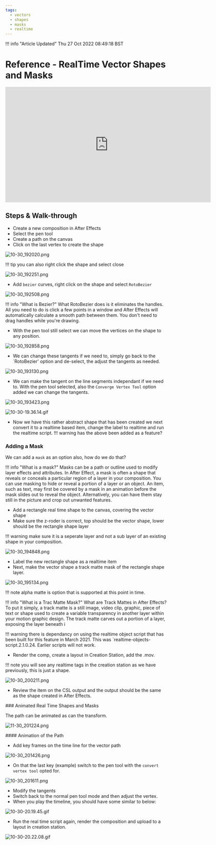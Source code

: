 ```yaml
---
tags:
  - vectors
  - shapes
  - masks
  - realtime
---
```



<!--
Title : ref_realtime_vector_shapes_masks
- Created : 2022-10-27
- Updated :
- Author : James Rivers
- Written against (version):
- Sources :
- Author Notes :
-->

!!! info "Article Updated"
    Thu 27 Oct 2022 08:49:18 BST
# Reference - RealTime Vector Shapes and Masks

<iframe src="https://player.vimeo.com/video/764456084?h=8f08809e76" width="640" height="360" frameborder="0" allow="autoplay; fullscreen; picture-in-picture" allowfullscreen></iframe>

## Steps & Walk-through

- Create a new composition in After Effects
- Select the pen tool 
- Create a path on the canvas
- Click on the last vertex to create the shape

![10-30_192020.png](attachments/2022-10-30_192020.png)

!!! tip
    you can also right click the shape and select close

![10-30_192251.png](attachments/2022-10-30_192251.png)

- Add `bezier` curves, right click on the shape and select `RotoBezier`

![10-30_192508.png](attachments/2022-10-30_192508.png)

!!! info "What is Bezier?"
    What RotoBezier does is it eliminates the handles. All you need to do is click a few points in a window and After Effects will automatically calculate a smooth path between them. You don't need to drag handles while you're drawing.

- With the pen tool still select we can move the vertices on the shape to any position.

![10-30_192858.png](attachments/2022-10-30_192858.png)

- We can change these tangents if we need to, simply go back to the `RotoBezier' option and de-select, the adjust the tangents as needed. 

![10-30_193130.png](attachments/2022-10-30_193130.png)

- We can make the tangent on the line segments independant if we need to. With the pen tool selected, also the `Converge Vertex Tool` option added we can change the tangents. 

![10-30_193423.png](attachments/2022-10-30_193423.png)

![10-30-19.36.14.gif](attachments/2022-10-30-19.36.14.gif)

- Now we have this rather abstract shape that has been created we next convert it to a realtime based item, change the label to realtime and run the realtime script. 
!!! warning 
    has the above been added as a feature? 

### Adding a Mask

We can add a `mask` as an option also, how do we do that? 

!!! info "What is a mask?"
    Masks can be a path or outline used to modify layer effects and attributes. In After Effect, a mask is often a shape that reveals or conceals a particular region of a layer in your composition. You can use masking to hide or reveal a portion of a layer or an object. An item, such as text, may first be covered by a mask in an animation before the mask slides out to reveal the object. Alternatively, you can have them stay still in the picture and crop out unwanted features.

- Add a rectangle real time shape to the canvas, covering the vector shape 
- Make sure the z-roder is correct, top should be the vector shape, lower should be the rectangle shape layer

!!! warning 
    make sure it is a seperate layer and not a sub layer of an existing shape in your composition. 

![10-30_194848.png](attachments/2022-10-30_194848.png)

- Label the new rectangle shape as a realtime item 
- Next, make the vector shape a track matte mask of the rectangle shape layer.

![10-30_195134.png](attachments/2022-10-30_195134.png)

!!! note 
    alpha matte is option that is supported at this point in time. 

!!! info "What is a Trac Matte Mask?"
    What are Track Mattes in After Effects? To put it simply, a track matte is a still image, video clip, graphic, piece of text or shape used to create a variable transparency in another layer within your motion graphic design. The track matte carves out a portion of a layer, exposing the layer beneath i

!!! warning 
    there is dependancy on using the realtime object script that has been built for this feature in March 2021. This was `realtime-objects-script.2.1.0.24. Earlier scripts will not work. 

- Render the comp, create a layout in Creation Station, add the .mov. 

!!! note 
    you will see any realtime tags in the creation station as we have previously, this is just a shape.

![10-30_200211.png](attachments/2022-10-30_200211.png)

- Review the item on the CSL output and the output should be the same as the shape created in After Effects.

### Animated Real Time Shapes and Masks

The path can be animated as can the transform. 

![11-30_201224.png](attachments/2022-10-30_201224.png)

#### Animation of the Path

- Add key frames on the time line for the vector path 

![10-30_201426.png](attachments/2022-10-30_201426.png)

 - On that the last key (example) switch to the pen tool with the `convert vertex tool` opted for. 

![10-30_201611.png](attachments/2022-10-30_201611.png)

- Modify the tangents
- Switch back to the normal pen tool mode and then adjust the vertex. 
- When you play the timeline, you should have some similar to below:

![10-30-20.19.45.gif](attachments/2022-10-30-20.19.45.gif)

- Run the real time script again, render the composition and upload to a layout in creation station. 

![10-30-20.22.08.gif](attachments/2022-10-30-20.22.08.gif)

